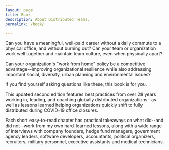 ```yaml
---
layout: page
title: Book
description: About Distributed Teams.
permalink: /book/

---
```


Can you have a meaningful, well-paid career without a daily commute to a physical office, and without burning out? Can your team or organization work well together and maintain team culture, even when physically apart?

Can your organization's "work from home" policy be a competitive advantage--improving organizational resilience while also addressing important social, diversity, urban planning and environmental issues?

If you find yourself asking questions like these, this book is for you.

This updated second edition features best practices from over 28 years working in, leading, and coaching globally distributed organizations--as well as lessons learned helping organizations quickly shift to fully distributed during COVID-19 office closures.

Each short easy-to-read chapter has practical takeaways on what did--and did not--work from my own hard-learned lessons, along with a wide range of interviews with company founders, hedge fund managers, government agency leaders, software developers, accountants, political organizers, recruiters, military personnel, executive assistants and medical technicians.
